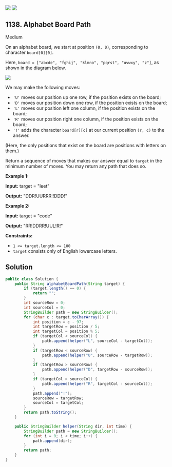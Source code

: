 [![](https://img.shields.io/github/stars/javadev/LeetCode-in-Java?label=Stars&style=flat-square)](https://github.com/javadev/LeetCode-in-Java)
[![](https://img.shields.io/github/forks/javadev/LeetCode-in-Java?label=Fork%20me%20on%20GitHub%20&style=flat-square)](https://github.com/javadev/LeetCode-in-Java/fork)

## 1138\. Alphabet Board Path

Medium

On an alphabet board, we start at position `(0, 0)`, corresponding to character `board[0][0]`.

Here, `board = ["abcde", "fghij", "klmno", "pqrst", "uvwxy", "z"]`, as shown in the diagram below.

![](https://assets.leetcode.com/uploads/2019/07/28/azboard.png)

We may make the following moves:

*   `'U'` moves our position up one row, if the position exists on the board;
*   `'D'` moves our position down one row, if the position exists on the board;
*   `'L'` moves our position left one column, if the position exists on the board;
*   `'R'` moves our position right one column, if the position exists on the board;
*   `'!'` adds the character `board[r][c]` at our current position `(r, c)` to the answer.

(Here, the only positions that exist on the board are positions with letters on them.)

Return a sequence of moves that makes our answer equal to `target` in the minimum number of moves. You may return any path that does so.

**Example 1:**

**Input:** target = "leet"

**Output:** "DDR!UURRR!!DDD!"

**Example 2:**

**Input:** target = "code"

**Output:** "RR!DDRR!UUL!R!"

**Constraints:**

*   `1 <= target.length <= 100`
*   `target` consists only of English lowercase letters.

## Solution

```java
public class Solution {
    public String alphabetBoardPath(String target) {
        if (target.length() == 0) {
            return "";
        }
        int sourceRow = 0;
        int sourceCol = 0;
        StringBuilder path = new StringBuilder();
        for (char c : target.toCharArray()) {
            int position = c - 97;
            int targetRow = position / 5;
            int targetCol = position % 5;
            if (targetCol < sourceCol) {
                path.append(helper("L", sourceCol - targetCol));
            }
            if (targetRow < sourceRow) {
                path.append(helper("U", sourceRow - targetRow));
            }
            if (targetRow > sourceRow) {
                path.append(helper("D", targetRow - sourceRow));
            }
            if (targetCol > sourceCol) {
                path.append(helper("R", targetCol - sourceCol));
            }
            path.append("!");
            sourceRow = targetRow;
            sourceCol = targetCol;
        }
        return path.toString();
    }

    public StringBuilder helper(String dir, int time) {
        StringBuilder path = new StringBuilder();
        for (int i = 0; i < time; i++) {
            path.append(dir);
        }
        return path;
    }
}
```